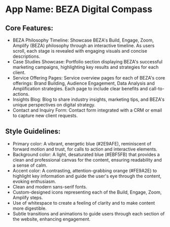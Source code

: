 # **App Name**: BEZA Digital Compass

## Core Features:

- BEZA Philosophy Timeline: Showcase BEZA's Build, Engage, Zoom, Amplify (BEZA) philosophy through an interactive timeline. As users scroll, each stage is revealed with engaging visuals and concise descriptions.
- Case Studies Showcase: Portfolio section displaying BEZA's successful marketing campaigns, highlighting key results and strategies for each client.
- Service Offering Pages: Service overview pages for each of BEZA's core offerings: Brand Building, Audience Engagement, Data Analysis and Amplification strategies. Each page to include clear benefits and call-to-actions.
- Insights Blog: Blog to share industry insights, marketing tips, and BEZA's unique perspectives on digital strategy.
- Contact and Inquiry Form: Contact form integrated with a CRM or email to capture new client requests.

## Style Guidelines:

- Primary color: A vibrant, energetic blue (#2E9AFE), reminiscent of forward motion and trust, for calls to action and interactive elements.
- Background color: A light, desaturated blue (#EBF5FB) that provides a clean and professional canvas for the content, ensuring readability and a sense of calm.
- Accent color: A contrasting, attention-grabbing orange (#FE9A2E) to highlight key information and guide the user's eye through the content, evoking enthusiasm.
- Clean and modern sans-serif fonts.
- Custom-designed icons representing each of the Build, Engage, Zoom, Amplify steps.
- Use of whitespace to create a feeling of clarity and to make content more digestible.
- Subtle transitions and animations to guide users through each section of the website, enhancing engagement.